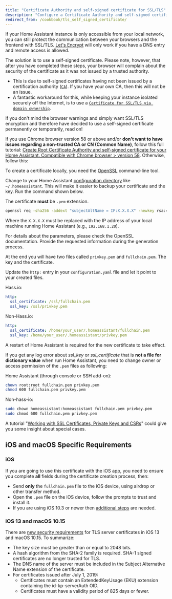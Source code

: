 ```yaml
---
title: "Certificate Authority and self-signed certificate for SSL/TLS"
description: "Configure a Certificate Authority and self-signed certificate to use with Home Assistant"
redirect_from: /cookbook/tls_self_signed_certificate/
---
```


If your Home Assistant instance is only accessible from your local network, you can still protect the communication between your browsers and the frontend with SSL/TLS.
[Let's Encrypt](/blog/2017/09/27/effortless-encryption-with-lets-encrypt-and-duckdns/) will only work if you have a DNS entry and remote access is allowed.

The solution is to use a self-signed certificate. Please note, however, that after you have completed these steps, your browser will complain about the security of the certificate as it was not issued by a trusted authority.

* This is due to self-signed certificates having not been issued by a certification authority ([`CA`](https://cheapsslsecurity.com/blog/what-is-a-certificate-authority-ca/)). If you have your own CA, then this will not be an issue.
* A fantastic workaround for this, while keeping your instance isolated securely off the Internet, is to use a [`Certificate for SSL/TLS via domain ownership`](/docs/ecosystem/certificates/tls_domain_certificate/).

If you don't mind the browser warnings and simply want SSL/TLS encryption and therefore have decided to use a self-signed certificate permanently or temporarily, read on!

If you use Chrome browser version 58 or above and/or **don't want to have issues regarding a non-trusted CA or CN (Common Name)**, follow this full tutorial: [Create Root Certificate Authority and self-signed certificate for your Home Assistant. Compatible with Chrome browser > version 58](https://gist.github.com/tiagofreire-pt/4920be8d03a3dfa8201c6afedd00305e). Otherwise, follow this:

To create a certificate locally, you need the [OpenSSL](https://www.openssl.org/) command-line tool.

Change to your Home Assistant [configuration directory](/getting-started/configuration/) like `~/.homeassistant`. This will make it easier to backup your certificate and the key. Run the command shown below.

The certificate **must** be `.pem` extension.

```bash
openssl req -sha256 -addext "subjectAltName = IP:X.X.X.X" -newkey rsa:4096 -nodes -keyout privkey.pem -x509 -days 730 -out fullchain.pem
```

Where the `X.X.X.X` must be replaced with the IP address of your local machine running Home Assistant (e.g., `192.168.1.20`).

For details about the parameters, please check the OpenSSL documentation. Provide the requested information during the generation process.

At the end you will have two files called `privkey.pem` and `fullchain.pem`. The key and the certificate.

Update the `http:` entry in your `configuration.yaml` file and let it point to your created files.

Hass.io:

```yaml
http:
  ssl_certificate: /ssl/fullchain.pem
  ssl_key: /ssl/privkey.pem
```

Non-Hass.io:

```yaml
http:
  ssl_certificate: /home/your_user/.homeassistant/fullchain.pem
  ssl_key: /home/your_user/.homeassistant/privkey.pem
```

A restart of Home Assistant is required for the new certificate to take effect.

If you get any log error about *ssl_key* or *ssl_certificate* that is **not a file for dictionary value** when run Home Assistant, you need to change owner or access permission of the `.pem` files as following:

Home Assistant (through console or SSH add-on):

```bash
chown root:root fullchain.pem privkey.pem
chmod 600 fullchain.pem privkey.pem
```
  
Non-hass-io:

```bash
sudo chown homeassistant:homeassistant fullchain.pem privkey.pem
sudo chmod 600 fullchain.pem privkey.pem
```

A tutorial "[Working with SSL Certificates, Private Keys and CSRs](https://www.digitalocean.com/community/tutorials/openssl-essentials-working-with-ssl-certificates-private-keys-and-csrs)" could give you some insight about special cases.

## iOS and macOS Specific Requirements

### iOS

If you are going to use this certificate with the iOS app, you need to ensure you complete **all** fields during the certificate creation process, then:

* Send **only** the `fullchain.pem` file to the iOS device, using airdrop or other transfer method.
* Open the `.pem` file on the iOS device, follow the prompts to trust and install it.
* If you are using iOS 10.3 or newer then [additional steps](https://support.apple.com/en-us/HT204477) are needed.

### iOS 13 and macOS 10.15

There are [new security requirements](https://support.apple.com/en-us/HT210176) for TLS server certificates in iOS 13 and macOS 10.15. To summarize:

* The key size must be greater than or equal to 2048 bits.
* A hash algorithm from the SHA-2 family is required. SHA-1 signed certificates are no longer trusted for TLS.
* The DNS name of the server must be included in the Subject Alternative Name extension of the certificate.
* For certificates issued after July 1, 2019:
  * Certificates must contain an ExtendedKeyUsage (EKU) extension containing the id-kp-serverAuth OID.
  * Certificates must have a validity period of 825 days or fewer.
